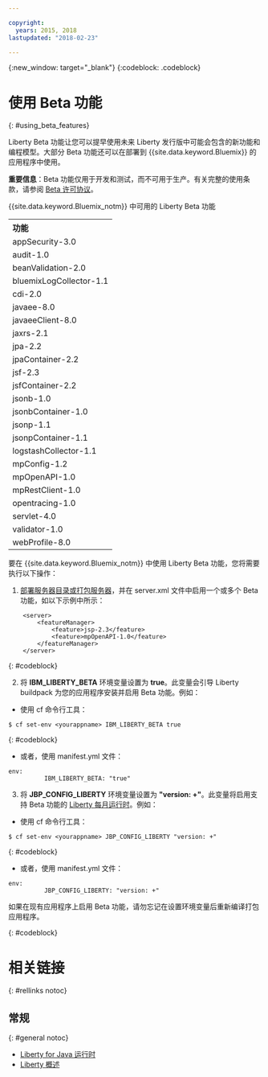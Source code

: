 ```yaml
---

copyright:
  years: 2015, 2018
lastupdated: "2018-02-23"

---
```


{:new_window: target="_blank"}
{:codeblock: .codeblock}

# 使用 Beta 功能
{: #using_beta_features}

Liberty Beta 功能让您可以提早使用未来 Liberty 发行版中可能会包含的新功能和编程模型。大部分 Beta 功能还可以在部署到 {{site.data.keyword.Bluemix}} 的应用程序中使用。

**重要信息**：Beta 功能仅用于开发和测试，而不可用于生产。有关完整的使用条款，请参阅 [Beta 许可协议](http://public.dhe.ibm.com/ibmdl/export/pub/software/websphere/wasdev/downloads/wlp/beta/lafiles/en.html)。

{{site.data.keyword.Bluemix_notm}} 中可用的 Liberty Beta 功能
<table>
<tr>
<th align="left">功能</th>
</tr>

<tr>
    <tr><td>appSecurity-3.0</tr></td>
    <tr><td>audit-1.0</tr></td>
    <tr><td>beanValidation-2.0</tr></td>
    <tr><td>bluemixLogCollector-1.1</tr></td>
    <tr><td>cdi-2.0</tr></td>
    <tr><td>javaee-8.0</tr></td>
    <tr><td>javaeeClient-8.0</tr></td>
    <tr><td>jaxrs-2.1</tr></td>
    <tr><td>jpa-2.2</tr></td>
    <tr><td>jpaContainer-2.2</tr></td>
    <tr><td>jsf-2.3</tr></td>
    <tr><td>jsfContainer-2.2</tr></td>
    <tr><td>jsonb-1.0</tr></td>
    <tr><td>jsonbContainer-1.0</tr></td>
    <tr><td>jsonp-1.1</tr></td>
    <tr><td>jsonpContainer-1.1</tr></td>
    <tr><td>logstashCollector-1.1</tr></td>
    <tr><td>mpConfig-1.2</tr></td>
    <tr><td>mpOpenAPI-1.0</tr></td>
    <tr><td>mpRestClient-1.0</tr></td>
    <tr><td>opentracing-1.0</tr></td>
    <tr><td>servlet-4.0</tr></td>
    <tr><td>validator-1.0</tr></td>
    <tr><td>webProfile-8.0</tr></td>

</tr>
</table>

要在 {{site.data.keyword.Bluemix_notm}} 中使用 Liberty Beta 功能，您将需要执行以下操作：

1. [部署服务器目录或打包服务器](optionsForPushing.html)，并在 server.xml 文件中启用一个或多个 Beta 功能，如以下示例中所示：
```
    <server>
        <featureManager>
            <feature>jsp-2.3</feature>
            <feature>mpOpenAPI-1.0</feature>
        </featureManager>
    </server>
```
{: #codeblock}

2.  将 **IBM_LIBERTY_BETA** 环境变量设置为 **true**。此变量会引导 Liberty buildpack 为您的应用程序安装并启用 Beta 功能。例如：
  * 使用 cf 命令行工具：
```
$ cf set-env <yourappname> IBM_LIBERTY_BETA true
```
{: #codeblock}

  * 或者，使用 manifest.yml 文件：
```
env:
          IBM_LIBERTY_BETA: "true"
```

3. 将 **JBP_CONFIG_LIBERTY** 环境变量设置为 **"version: +"**。此变量将启用支持 Beta 功能的 [Liberty 每月运行时](buildpackDefaults.html#liberty_versions)。例如：
  * 使用 cf 命令行工具：
```
$ cf set-env <yourappname> JBP_CONFIG_LIBERTY "version: +"
```
{: #codeblock}

  * 或者，使用 manifest.yml 文件：
```
env:
          JBP_CONFIG_LIBERTY: "version: +"
```

如果在现有应用程序上启用 Beta 功能，请勿忘记在设置环境变量后重新编译打包应用程序。

{: #codeblock}

# 相关链接
{: #rellinks notoc}
## 常规
{: #general notoc}
* [Liberty for Java 运行时](index.html)
* [Liberty 概述](https://www.ibm.com/support/knowledgecenter/SSAW57_liberty/com.ibm.websphere.wlp.nd.multiplatform.doc/ae/cwlp_about.html)
